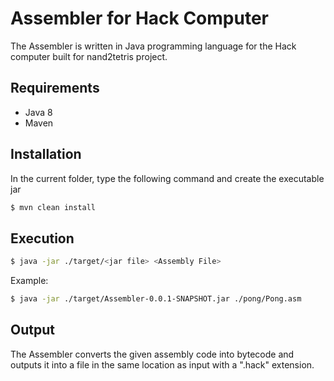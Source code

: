# Assembler for Hack Computer
The Assembler is written in Java programming language for the Hack computer built for nand2tetris project.

## Requirements
- Java 8
- Maven

## Installation
In the current folder, type the following command and create the executable jar
```sh
$ mvn clean install
```

## Execution
```sh
$ java -jar ./target/<jar file> <Assembly File>
```
Example:
```sh
$ java -jar ./target/Assembler-0.0.1-SNAPSHOT.jar ./pong/Pong.asm
```

## Output
The Assembler converts the given assembly code into bytecode and outputs it into a file in the same location as input with a ".hack" extension.
